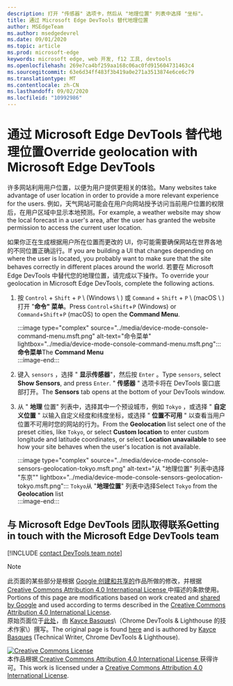 ```yaml
---
description: 打开 "传感器" 选项卡，然后从 "地理位置" 列表中选择 "坐标"。
title: 通过 Microsoft Edge DevTools 替代地理位置
author: MSEdgeTeam
ms.author: msedgedevrel
ms.date: 09/01/2020
ms.topic: article
ms.prod: microsoft-edge
keywords: microsoft edge, web 开发, f12 工具, devtools
ms.openlocfilehash: 269e7ca4bf259aa168c06ac0fd915604731463c4
ms.sourcegitcommit: 63e6d34ff483f3b419a0e271a3513874e6ce6c79
ms.translationtype: MT
ms.contentlocale: zh-CN
ms.lasthandoff: 09/02/2020
ms.locfileid: "10992986"
---
```

<!-- Copyright Kayce Basques 

   Licensed under the Apache License, Version 2.0 (the "License");
   you may not use this file except in compliance with the License.
   You may obtain a copy of the License at

       https://www.apache.org/licenses/LICENSE-2.0

   Unless required by applicable law or agreed to in writing, software
   distributed under the License is distributed on an "AS IS" BASIS,
   WITHOUT WARRANTIES OR CONDITIONS OF ANY KIND, either express or implied.
   See the License for the specific language governing permissions and
   limitations under the License.  -->

# <span data-ttu-id="adc65-104">通过 Microsoft Edge DevTools 替代地理位置</span><span class="sxs-lookup"><span data-stu-id="adc65-104">Override geolocation with Microsoft Edge DevTools</span></span>  

<span data-ttu-id="adc65-105">许多网站利用用户位置，以便为用户提供更相关的体验。</span><span class="sxs-lookup"><span data-stu-id="adc65-105">Many websites take advantage of user location in order to provide a more relevant experience for the users.</span></span>  <span data-ttu-id="adc65-106">例如，天气网站可能会在用户向网站授予访问当前用户位置的权限后，在用户区域中显示本地预测。</span><span class="sxs-lookup"><span data-stu-id="adc65-106">For example, a weather website may show the local forecast in a user's area, after the user has granted the website permission to access the current user location.</span></span>  

<!--todo: add link to user location section when available -->  

<span data-ttu-id="adc65-107">如果你正在生成根据用户所在位置而更改的 UI，你可能需要确保网站在世界各地的不同位置正确运行。</span><span class="sxs-lookup"><span data-stu-id="adc65-107">If you are building a UI that changes depending on where the user is located, you probably want to make sure that the site behaves correctly in different places around the world.</span></span>  <span data-ttu-id="adc65-108">若要在 Microsoft Edge DevTools 中替代您的地理位置，请完成以下操作。</span><span class="sxs-lookup"><span data-stu-id="adc65-108">To override your geolocation in Microsoft Edge DevTools, complete the following actions.</span></span>  

1.  <span data-ttu-id="adc65-109">按 `Control` + `Shift` + `P` \ (Windows \ ) 或 `Command` + `Shift` + `P` \ (macOS \ ) 打开 "**命令" 菜单**。</span><span class="sxs-lookup"><span data-stu-id="adc65-109">Press `Control`+`Shift`+`P` \(Windows\) or `Command`+`Shift`+`P` \(macOS\) to open the **Command Menu**.</span></span>  
    
    :::image type="complex" source="../media/device-mode-console-command-menu.msft.png" alt-text="命令菜单" lightbox="../media/device-mode-console-command-menu.msft.png":::
       <span data-ttu-id="adc65-111">**命令菜单**</span><span class="sxs-lookup"><span data-stu-id="adc65-111">The **Command Menu**</span></span>  
    :::image-end:::  
    
1.  <span data-ttu-id="adc65-112">键入 `sensors` ，选择 " **显示传感器**"，然后按 `Enter` 。</span><span class="sxs-lookup"><span data-stu-id="adc65-112">Type `sensors`, select **Show Sensors**, and press `Enter`.</span></span>  <span data-ttu-id="adc65-113">" **传感器** " 选项卡将在 DevTools 窗口底部打开。</span><span class="sxs-lookup"><span data-stu-id="adc65-113">The **Sensors** tab opens at the bottom of your DevTools window.</span></span>  
1.  <span data-ttu-id="adc65-114">从 " **地理** 位置" 列表中，选择其中一个预设城市，例如 `Tokyo` ，或选择 " **自定义位置** " 以输入自定义经度和纬度坐标，或选择 " **位置不可用** " 以查看当用户位置不可用时您的网站的行为。</span><span class="sxs-lookup"><span data-stu-id="adc65-114">From the **Geolocation** list select one of the preset cities, like `Tokyo`, or select **Custom location** to enter custom longitude and latitude coordinates, or select **Location unavailable** to see how your site behaves when the user's location is not available.</span></span>  
    
    :::image type="complex" source="../media/device-mode-console-sensors-geolocation-tokyo.msft.png" alt-text="从 "地理位置" 列表中选择 "东京"" lightbox="../media/device-mode-console-sensors-geolocation-tokyo.msft.png":::
       <span data-ttu-id="adc65-116">`Tokyo`从 "**地理位置**" 列表中选择</span><span class="sxs-lookup"><span data-stu-id="adc65-116">Select `Tokyo` from the **Geolocation** list</span></span>  
    :::image-end:::  
    
## <span data-ttu-id="adc65-117">与 Microsoft Edge DevTools 团队取得联系</span><span class="sxs-lookup"><span data-stu-id="adc65-117">Getting in touch with the Microsoft Edge DevTools team</span></span>

[!INCLUDE [contact DevTools team note](../includes/contact-devtools-team-note.md)]  

<!-- links -->  

<!--[WebFundamentalsNativeHardwareUserLocationIndex]: /web/fundamentals/native-hardware/user-location/index "User Location"  -->  

> [!NOTE]
> <span data-ttu-id="adc65-118">此页面的某些部分是根据 [Google 创建和共享的][GoogleSitePolicies]作品所做的修改，并根据[ Creative Commons Attribution 4.0 International License ][CCA4IL]中描述的条款使用。</span><span class="sxs-lookup"><span data-stu-id="adc65-118">Portions of this page are modifications based on work created and [shared by Google][GoogleSitePolicies] and used according to terms described in the [Creative Commons Attribution 4.0 International License][CCA4IL].</span></span>  
> <span data-ttu-id="adc65-119">原始页面位于[此处](https://developers.google.com/web/tools/chrome-devtools/device-mode/geolocation)，由 [Kayce Basques][KayceBasques]\（Chrome DevTools \& Lighthouse 的技术作家\）撰写。</span><span class="sxs-lookup"><span data-stu-id="adc65-119">The original page is found [here](https://developers.google.com/web/tools/chrome-devtools/device-mode/geolocation) and is authored by [Kayce Basques][KayceBasques] \(Technical Writer, Chrome DevTools \& Lighthouse\).</span></span>  

[![Creative Commons License][CCby4Image]][CCA4IL]  
<span data-ttu-id="adc65-121">本作品根据[ Creative Commons Attribution 4.0 International License ][CCA4IL]获得许可。</span><span class="sxs-lookup"><span data-stu-id="adc65-121">This work is licensed under a [Creative Commons Attribution 4.0 International License][CCA4IL].</span></span>  

[CCA4IL]: https://creativecommons.org/licenses/by/4.0  
[CCby4Image]: https://i.creativecommons.org/l/by/4.0/88x31.png  
[GoogleSitePolicies]: https://developers.google.com/terms/site-policies  
[KayceBasques]: https://developers.google.com/web/resources/contributors/kaycebasques  
